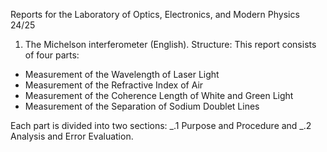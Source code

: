 Reports for the Laboratory of Optics, Electronics, and Modern Physics 24/25

1. The Michelson interferometer (English).
Structure: 
This report consists of four parts:  
* Measurement of the Wavelength of Laser Light
* Measurement of the Refractive Index of Air
* Measurement of the Coherence Length of White and Green Light
* Measurement of the Separation of Sodium Doublet Lines

Each part is divided into two sections: _.1 Purpose and Procedure and _.2 Analysis and Error Evaluation.

